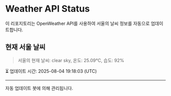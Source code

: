 
# Weather API Status

이 리포지토리는 OpenWeather API를 사용하여 서울의 날씨 정보를 자동으로 업데이트합니다.

## 현재 서울 날씨
> 서울의 현재 날씨: clear sky, 온도: 25.09°C, 습도: 92%

⏳ 업데이트 시간: 2025-08-04 19:18:03 (UTC)

---
자동 업데이트 봇에 의해 관리됩니다.
